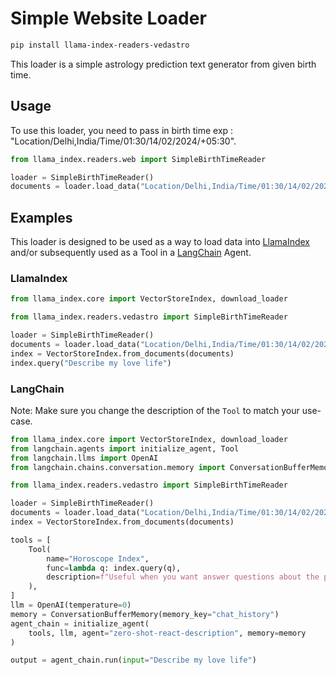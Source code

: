 # Simple Website Loader

```bash
pip install llama-index-readers-vedastro
```

This loader is a simple astrology prediction text generator from given birth time.

## Usage

To use this loader, you need to pass in birth time exp : "Location/Delhi,India/Time/01:30/14/02/2024/+05:30".

```python
from llama_index.readers.web import SimpleBirthTimeReader

loader = SimpleBirthTimeReader()
documents = loader.load_data("Location/Delhi,India/Time/01:30/14/02/2024/+05:30")
```

## Examples

This loader is designed to be used as a way to load data into [LlamaIndex](https://github.com/run-llama/llama_index/tree/main/llama_index) and/or subsequently used as a Tool in a [LangChain](https://github.com/hwchase17/langchain) Agent.

### LlamaIndex

```python
from llama_index.core import VectorStoreIndex, download_loader

from llama_index.readers.vedastro import SimpleBirthTimeReader

loader = SimpleBirthTimeReader()
documents = loader.load_data("Location/Delhi,India/Time/01:30/14/02/2024/+05:30")
index = VectorStoreIndex.from_documents(documents)
index.query("Describe my love life")
```

### LangChain

Note: Make sure you change the description of the `Tool` to match your use-case.

```python
from llama_index.core import VectorStoreIndex, download_loader
from langchain.agents import initialize_agent, Tool
from langchain.llms import OpenAI
from langchain.chains.conversation.memory import ConversationBufferMemory

from llama_index.readers.vedastro import SimpleBirthTimeReader

loader = SimpleBirthTimeReader()
documents = loader.load_data("Location/Delhi,India/Time/01:30/14/02/2024/+05:30")
index = VectorStoreIndex.from_documents(documents)

tools = [
    Tool(
        name="Horoscope Index",
        func=lambda q: index.query(q),
        description=f"Useful when you want answer questions about the prediction text about a person.",
    ),
]
llm = OpenAI(temperature=0)
memory = ConversationBufferMemory(memory_key="chat_history")
agent_chain = initialize_agent(
    tools, llm, agent="zero-shot-react-description", memory=memory
)

output = agent_chain.run(input="Describe my love life")
```
